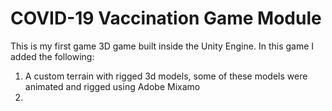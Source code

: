 # COVID-19 Vaccination Game Module

This is my first game 3D game built inside the Unity Engine. In this game I added the following: 

1) A custom terrain with rigged 3d models, some of these models were animated and rigged using Adobe Mixamo
2)
